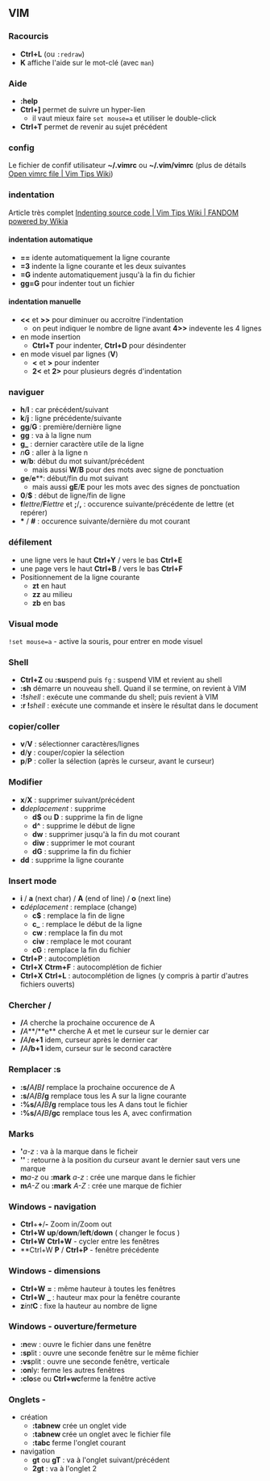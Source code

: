 ## VIM

### Racourcis

- **Ctrl+L** (ou `:redraw`)
- **K** affiche l'aide sur le mot-clé (avec `man`)

### Aide

- **:help**
- **Ctrl+]** permet de suivre un hyper-lien
  - il vaut mieux faire `set mouse=a` et utiliser le double-click
- **Ctrl+T** permet de revenir au sujet précédent  

### config
Le fichier de confif utilisateur **~/.vimrc** ou **~/.vim/vimrc** (plus de détails [Open vimrc file | Vim Tips Wiki](https://vim.fandom.com/wiki/Open_vimrc_file))


### indentation
Article très complet [Indenting source code | Vim Tips Wiki | FANDOM powered by Wikia](https://vim.fandom.com/wiki/Indenting_source_code)

#### indentation automatique
- **==** idente automatiquement la ligne courante
- **=3** indente la ligne courante et les deux suivantes
- **=G** indente automatiquement jusqu'à la fin du fichier
- **gg=G** pour indenter tout un fichier 

#### indentation manuelle

- **<<** et **>>** pour diminuer ou accroitre l'indentation
  - on peut indiquer le nombre de ligne avant **4>>** indevente les 4 lignes
- en mode insertion
   - **Ctrl+T** pour indenter, **Ctrl+D** pour désindenter
- en mode visuel par lignes (**V**)
   - **<** et **>**   pour indenter
   - **2<** et **2>** pour plusieurs degrés d'indentation

### naviguer

- **h**/**l** : car précédent/suivant
- **k**/**j** : ligne précédente/suivante
- **gg**/**G** : première/dernière ligne
- **<num>gg** : va à la ligne num
- **g\_** : dernier caractère utile de la ligne
- _n_**G** : aller à la ligne n
- **w**/**b**: début du mot suivant/précédent
  - mais aussi **W**/**B** pour des mots avec signe de ponctuation
- **ge**/**e****: début/fin du mot suivant
  - mais aussi **gE**/**E** pour les mots avec des signes de ponctuation
- **0**/**\$** : début de ligne/fin de ligne
- **f**_lettre_/**F**_lettre_ et **;**/**,** : occurence suivante/précédente de lettre (et repérer)
- **\*** / **#** : occurence suivante/dernière du mot courant

### défilement

- une ligne vers le haut **Ctrl+Y** / vers le bas **Ctrl+E**
- une page vers le haut **Ctrl+B** / vers le bas **Ctrl+F**
- Positionnement de la ligne courante
  - **zt** en haut
  - **zz** au milieu
  - **zb** en bas

### Visual mode

`!set mouse=a` - active la souris, pour entrer en mode visuel

### Shell

- **Ctrl+Z** ou **:su**spend puis `fg` : suspend VIM et revient au shell
- **:sh** démarre un nouveau shell. Quand il se termine, on revient à VIM
- **:!**_shell_ : exécute une commande du shell; puis revient à VIM
- **:r !**_shell_ : exécute une commande et insère le résultat dans le document

### copier/coller

- **v**/**V** : sélectionner caractères/lignes
- **d**/**y** : couper/copier la sélection
- **p**/**P** : coller la sélection (après le curseur, avant le curseur)

### Modifier

- **x**/**X** : supprimer suivant/précédent
- **d**_deplacement_ : supprime
  - **d$** ou **D** : supprime la fin de ligne
  - **d^** : supprime le début de ligne
  - **dw** : supprimer jusqu'à la fin du mot courant
  - **diw** : supprimer le mot courant
  - **dG** : supprime la fin du fichier
- **dd** : supprime la ligne courante

### Insert mode

- **i** / **a** (next char) / **A** (end of line) / **o** (next line)
- **c**_déplacement_ : remplace (change)
  - **c$** : remplace la fin de ligne
  - **c_** : remplace le début de la ligne
  - **cw** : remplace la fin du mot
  - **ciw** : remplace le mot courant
  - **cG** : remplace la fin du fichier
- **Ctrl+P** : autocomplétion
- **Ctrl+X** **Ctrm+F** : autocomplétion de fichier
- **Ctrl+X** **Ctrl+L** : autocomplétion de lignes (y compris à partir d'autres fichiers ouverts)

### Chercher **/**

- **/**_A_ cherche la prochaine occurence de A
- **/**_A_**/**e\*\* cherche A et met le curseur sur le dernier car
- **/**_A_**/e+1** idem, curseur après le dernier car
- **/**_A_**/b+1** idem, curseur sur le second caractère

### Remplacer **:s**

- **:s/**_A_**/**_B_**/** remplace la prochaine occurence de A
- **:s/**_A_**/**_B_**/g** remplace tous les A sur la ligne courante
- **:%s/**_A_**/**_B_**/g** remplace tous les A dans tout le fichier
- **:%s/**_A_**/**_B_**/gc** remplace tous les A, avec confirmation

### Marks

- **'**_a-z_ : va à la marque dans le ficheir
- **''** : retourne à la position du curseur avant le dernier saut vers une marque
- **m**_a-z_ ou **:mark** _a-z_ : crée une marque dans le fichier
- **m**_A-Z_ ou **:mark** _A-Z_ : crée une marque de fichier

### Windows - navigation

- **Ctrl**+**+**/**-** Zoom in/Zoom out
- **Ctrl+W** **up**/**down**/**left**/**down** ( changer le focus )
- **Ctrl+W** **Ctrl+W** - cycler entre les fenêtres
- **Ctrl+W **P** / **Ctrl+P** - fenêtre précédente

### Windows - dimensions

- **Ctrl+W** **=** : même hauteur à toutes les fenêtres
- **Ctrl+W** **\_** : hauteur max pour la fenêtre courante
- **z**_int_**C** : fixe la hauteur au nombre de ligne

### Windows - ouverture/fermeture

- **:n**ew <file> : ouvre le fichier dans une fenêtre
- **:sp**lit : ouvre une seconde fenêtre sur le même fichier
- **:vs**plit : ouvre une seconde fenêtre, verticale
- **:on**ly: ferme les autres fenêtres
- **:clo**se ou **Ctrl+wc**ferme la fenêtre active

### Onglets - 

- création
  - **:tabnew** crée un onglet vide
  - **:tabnew <file>** crée un onglet avec le fichier file
  - **:tabc** ferme l'onglet courant
- navigation
  - **gt** ou **gT** : va à l'onglet suivant/précédent
  - **2gt** : va à l'onglet 2

